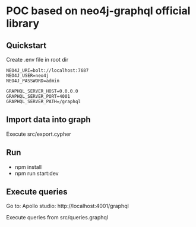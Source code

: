 # POC based on neo4j-graphql official library

## Quickstart

Create .env file in root dir
```
NEO4J_URI=bolt://localhost:7687
NEO4J_USER=neo4j
NEO4J_PASSWORD=admin

GRAPHQL_SERVER_HOST=0.0.0.0
GRAPHQL_SERVER_PORT=4001
GRAPHQL_SERVER_PATH=/graphql
```

## Import data into graph
Execute src/export.cypher


## Run
- npm install
- npm run start:dev


## Execute queries
Go to: Apollo studio: http://localhost:4001/graphql

Execute queries from src/queries.graphql